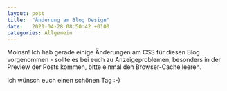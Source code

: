 ```yaml
---
layout: post
title:  "Änderung am Blog Design" 
date:   2021-04-28 08:50:42 +0100
categories: Allgemein
---
```


Moinsn! Ich hab gerade einige Änderungen am CSS für diesen Blog vorgenommen - sollte es bei euch zu Anzeigeproblemen, besonders in der Preview der Posts kommen, bitte einmal den Browser-Cache leeren.

Ich wünsch euch einen schönen Tag :-)
